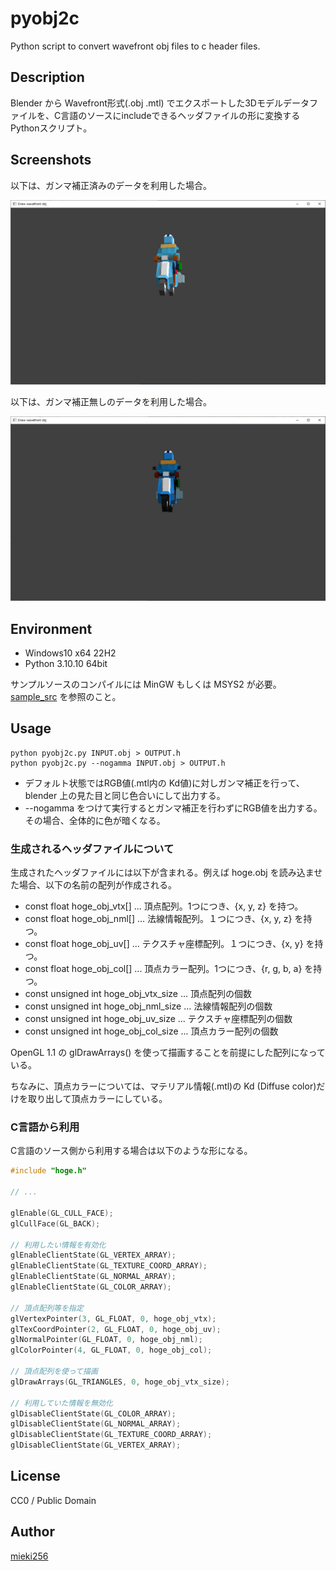 <!-- -*- encoding: utf-8 -*- -->

pyobj2c
=======

Python script to convert wavefront obj files to c header files.

Description
-----------

Blender から Wavefront形式(.obj .mtl) でエクスポートした3Dモデルデータファイルを、C言語のソースにincludeできるヘッダファイルの形に変換するPythonスクリプト。

Screenshots
-----------

以下は、ガンマ補正済みのデータを利用した場合。

![01_drawobj_ss13_gamma.png](./screenshots/01_drawobj_ss13_gamma.png)

以下は、ガンマ補正無しのデータを利用した場合。

![01_drawobj_ss13.png](./screenshots/01_drawobj_ss13.png)

Environment
-----------

* Windows10 x64 22H2
* Python 3.10.10 64bit

サンプルソースのコンパイルには MinGW もしくは MSYS2 が必要。
[sample\_src](./sample_src/) を参照のこと。

Usage
-----

```
python pyobj2c.py INPUT.obj > OUTPUT.h
python pyobj2c.py --nogamma INPUT.obj > OUTPUT.h
```

* デフォルト状態ではRGB値(.mtl内の Kd値)に対しガンマ補正を行って、blender 上の見た目と同じ色合いにして出力する。
* --nogamma をつけて実行するとガンマ補正を行わずにRGB値を出力する。その場合、全体的に色が暗くなる。

### 生成されるヘッダファイルについて

生成されたヘッダファイルには以下が含まれる。例えば hoge.obj を読み込ませた場合、以下の名前の配列が作成される。

* const float hoge_obj_vtx[] ... 頂点配列。1つにつき、{x, y, z} を持つ。
* const float hoge_obj_nml[] ... 法線情報配列。１つにつき、{x, y, z} を持つ。
* const float hoge_obj_uv[] ... テクスチャ座標配列。１つにつき、{x, y} を持つ。
* const float hoge_obj_col[] ... 頂点カラー配列。1つにつき、{r, g, b, a} を持つ。
* const unsigned int hoge_obj_vtx_size ... 頂点配列の個数
* const unsigned int hoge_obj_nml_size ... 法線情報配列の個数
* const unsigned int hoge_obj_uv_size ... テクスチャ座標配列の個数
* const unsigned int hoge_obj_col_size ... 頂点カラー配列の個数

OpenGL 1.1 の glDrawArrays() を使って描画することを前提にした配列になっている。

ちなみに、頂点カラーについては、マテリアル情報(.mtl)の Kd (Diffuse color)だけを取り出して頂点カラーにしている。

### C言語から利用

C言語のソース側から利用する場合は以下のような形になる。
```c
#include "hoge.h"

// ...

glEnable(GL_CULL_FACE);
glCullFace(GL_BACK);

// 利用したい情報を有効化
glEnableClientState(GL_VERTEX_ARRAY);
glEnableClientState(GL_TEXTURE_COORD_ARRAY);
glEnableClientState(GL_NORMAL_ARRAY);
glEnableClientState(GL_COLOR_ARRAY);

// 頂点配列等を指定
glVertexPointer(3, GL_FLOAT, 0, hoge_obj_vtx);
glTexCoordPointer(2, GL_FLOAT, 0, hoge_obj_uv);
glNormalPointer(GL_FLOAT, 0, hoge_obj_nml);
glColorPointer(4, GL_FLOAT, 0, hoge_obj_col);

// 頂点配列を使って描画
glDrawArrays(GL_TRIANGLES, 0, hoge_obj_vtx_size);

// 利用していた情報を無効化
glDisableClientState(GL_COLOR_ARRAY);
glDisableClientState(GL_NORMAL_ARRAY);
glDisableClientState(GL_TEXTURE_COORD_ARRAY);
glDisableClientState(GL_VERTEX_ARRAY);
```

License
-------

CC0 / Public Domain


Author
------

[mieki256](https://github.com/mieki256)


